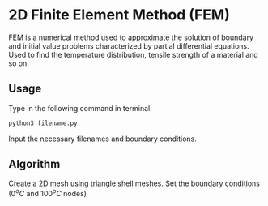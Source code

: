 # 2D Finite Element Method (FEM)
FEM is a numerical method used to approximate the solution of boundary and initial value problems characterized by partial differential equations. Used to find the temperature distribution, tensile strength of a material and so on.

## Usage
Type in the following command in terminal:
```bash
python3 filename.py
```
Input the necessary filenames and boundary conditions.

## Algorithm
Create a 2D mesh using triangle shell meshes. Set the boundary conditions ($0^{o}C$ and $100^{o}C$ nodes)
